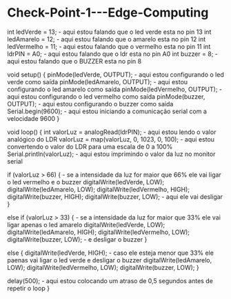 # Check-Point-1---Edge-Computing
int ledVerde = 13;                      - aqui estou falando que o led verde esta no pin 13 
int ledAmarelo = 12;                    - aqui estou falando que o amarelo esta no pin 12
int ledVermelho = 11;                   - aqui estou falando que o vermelho esta no pin 11
int ldrPIN = A0;                        - aqui estou falando que o ldr esta no pin A0
int buzzer = 8;                         - aqui estou falando que o BUZZER esta no pin 8 

void setup() {
  pinMode(ledVerde, OUTPUT);            - aqui estou configurando o led verde como saída
  pinMode(ledAmarelo, OUTPUT);          - aqui estou configurando o led amarelo como saída
  pinMode(ledVermelho, OUTPUT);         - aqui estou configurando o led vermelho como saída
  pinMode(buzzer, OUTPUT);              - aqui estou configurando o buzzer como saída
  Serial.begin(9600);                   - aqui estou iniciando a comunicação serial com a velocidade 9600
}

void loop() {
  int valorLuz = analogRead(ldrPIN);    - aqui estou lendo o valor analógico do LDR
  valorLuz = map(valorLuz, 0, 1023, 0, 100);        - aqui estou convertendo o valor do LDR para uma escala de 0 a 100%
  Serial.println(valorLuz);             - aqui estou imprimindo o valor da luz no monitor serial

  if (valorLuz > 66) {                  - se a intensidade da luz for maior que 66% ele vai ligar o led vermelho e o buzzer
    digitalWrite(ledVerde, LOW);
    digitalWrite(ledAmarelo, LOW);
    digitalWrite(ledVermelho, HIGH);
    digitalWrite(buzzer, HIGH);
    digitalWrite(buzzer, LOW);          - aqui ele vai desligar 
  }

  else if (valorLuz > 33) {             -  se a intensidade da luz for maior que 33% ele vai ligar apenas o led amarelo 
    digitalWrite(ledVerde, LOW);
    digitalWrite(ledAmarelo, HIGH);
    digitalWrite(ledVermelho, LOW);
    digitalWrite(buzzer, LOW);          - e desligar o buzzer 
  }

  
  else {
    digitalWrite(ledVerde, HIGH);      - caso ele esteja menor que 33% ele paenas vai ligar o led verde e desligar o buzzer
    digitalWrite(ledAmarelo, LOW);
    digitalWrite(ledVermelho, LOW);
    digitalWrite(buzzer, LOW);
  }

  delay(500);                          - aqui estou colocando um atraso de 0,5 segundos antes de repetir o loop
}

